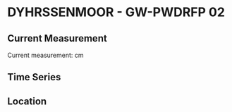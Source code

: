 # DYHRSSENMOOR - GW-PWDRFP 02

## Current Measurement

Current measurement: <Value topic="rivers/pegel-online/DYHRMOOR/GW-PWDRFP 02/measurementValue"/> cm

## Time Series

<TimeSeries topic="rivers/pegel-online/DYHRMOOR/GW-PWDRFP 02/measurementValue" period="week" />

## Location

<WorldMap>
  <Marker lat="53.95723703012199" lon="9.262888663124173" labelTopic="rivers/pegel-online/DYHRMOOR/GW-PWDRFP 02" />
</WorldMap>
